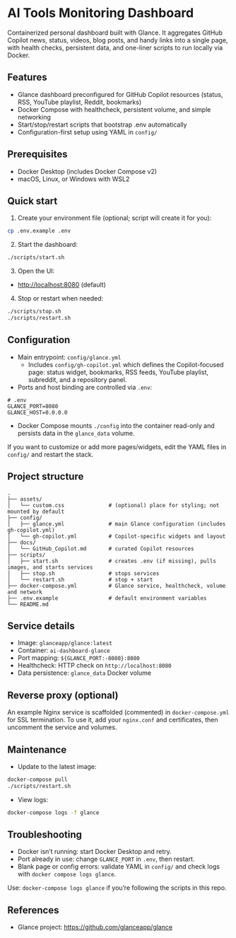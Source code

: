 # AI Tools Monitoring Dashboard

Containerized personal dashboard built with Glance. It aggregates GitHub Copilot news, status, videos, blog posts, and handy links into a single page, with health checks, persistent data, and one-liner scripts to run locally via Docker.

## Features

- Glance dashboard preconfigured for GitHub Copilot resources (status, RSS, YouTube playlist, Reddit, bookmarks)
- Docker Compose with healthcheck, persistent volume, and simple networking
- Start/stop/restart scripts that bootstrap .env automatically
- Configuration-first setup using YAML in `config/`

## Prerequisites

- Docker Desktop (includes Docker Compose v2)
- macOS, Linux, or Windows with WSL2

## Quick start

1. Create your environment file (optional; script will create it for you):

```bash
cp .env.example .env
```

2. Start the dashboard:

```bash
./scripts/start.sh
```

3. Open the UI:

- [http://localhost:8080](http://localhost:8080) (default)

4. Stop or restart when needed:

```bash
./scripts/stop.sh
./scripts/restart.sh
```

## Configuration

- Main entrypoint: `config/glance.yml`
  - Includes `config/gh-copilot.yml` which defines the Copilot-focused page: status widget, bookmarks, RSS feeds, YouTube playlist, subreddit, and a repository panel.
- Ports and host binding are controlled via `.env`:

```properties
# .env
GLANCE_PORT=8080
GLANCE_HOST=0.0.0.0
```

- Docker Compose mounts `./config` into the container read-only and persists data in the `glance_data` volume.

If you want to customize or add more pages/widgets, edit the YAML files in `config/` and restart the stack.

## Project structure

```text
.
├── assets/
│   └── custom.css              # (optional) place for styling; not mounted by default
├── config/
│   ├── glance.yml              # main Glance configuration (includes gh-copilot.yml)
│   └── gh-copilot.yml          # Copilot-specific widgets and layout
├── docs/
│   └── GitHub_Copilot.md       # curated Copilot resources
├── scripts/
│   ├── start.sh                # creates .env (if missing), pulls images, and starts services
│   ├── stop.sh                 # stops services
│   └── restart.sh              # stop + start
├── docker-compose.yml          # Glance service, healthcheck, volume and network
├── .env.example                # default environment variables
└── README.md
```

## Service details

- Image: `glanceapp/glance:latest`
- Container: `ai-dashboard-glance`
- Port mapping: `${GLANCE_PORT:-8080}:8080`
- Healthcheck: HTTP check on `http://localhost:8080`
- Data persistence: `glance_data` Docker volume

## Reverse proxy (optional)

An example Nginx service is scaffolded (commented) in `docker-compose.yml` for SSL termination. To use it, add your `nginx.conf` and certificates, then uncomment the service and volumes.

## Maintenance

- Update to the latest image:

```bash
docker-compose pull
./scripts/restart.sh
```

- View logs:

```bash
docker-compose logs -f glance
```

## Troubleshooting

- Docker isn’t running: start Docker Desktop and retry.
- Port already in use: change `GLANCE_PORT` in `.env`, then restart.
- Blank page or config errors: validate YAML in `config/` and check logs with `docker compose logs glance`.
  
 Use: `docker-compose logs glance` if you’re following the scripts in this repo.

## References

- Glance project: <https://github.com/glanceapp/glance>
